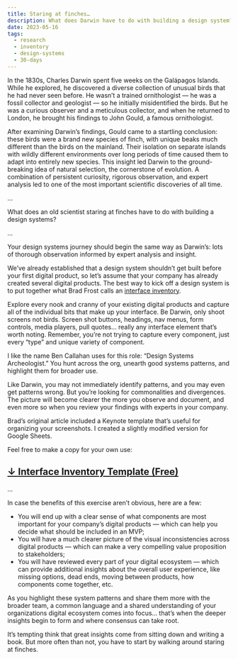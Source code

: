 ```yaml
---
title: Staring at finches…
description: What does Darwin have to do with building a design system?
date: 2023-05-16
tags:
  - research
  - inventory
  - design-systems
  - 30-days
---
```


In the 1830s, Charles Darwin spent five weeks on the Galápagos Islands. While he explored, he discovered a diverse collection of unusual birds that he had never seen before. He wasn’t a trained ornithologist — he was a fossil collector and geologist — so he initially misidentified the birds. But he was a curious observer and a meticulous collector, and when he returned to London, he brought his findings to John Gould, a famous ornithologist. 

After examining Darwin’s findings, Gould came to a startling conclusion: these birds were a brand new species of finch, with unique beaks much different than the birds on the mainland. Their isolation on separate islands with wildly different environments over long periods of time caused them to adapt into entirely new species. This insight led Darwin to the ground-breaking idea of natural selection, the cornerstone of evolution. A combination of persistent curiosity, rigorous observation, and expert analysis led to one of the most important scientific discoveries of all time.

…

What does an old scientist staring at finches have to do with building a design systems? 

…

Your design systems journey should begin the same way as Darwin’s: lots of thorough observation informed by expert analysis and insight. 

We’ve already established that a design system shouldn’t get built before your first digital product, so let’s assume that your company has already created several digital products. The best way to kick off a design system is to put together what Brad Frost calls an [interface inventory](https://bradfrost.com/blog/post/interface-inventory/). 

Explore every nook and cranny of your existing digital products and capture all of the individual bits that make up your interface. Be Darwin, only shoot screens not birds. Screen shot buttons, headings, nav menus, form controls, media players, pull quotes… really any interface element that’s worth noting. Remember, you’re not trying to capture every component, just every “type” and unique variety of component.

I like the name Ben Callahan uses for this role: “Design Systems Archeologist.” You hunt across the org, unearth good systems patterns, and highlight them for broader use.

Like Darwin, you may not immediately identify patterns, and you may even get patterns wrong. But you’re looking for commonalities and divergences. The picture will become clearer the more you observe and document, and even more so when you review your findings with experts in your company.

Brad’s original article included a Keynote template that’s useful for organizing your screenshots. I created a slightly modified version for Google Sheets. 

Feel free to make a copy for your own use:

## **[↓ Interface Inventory Template (Free)](https://docs.google.com/presentation/d/1ePoIKYg6UEzUF_tPzWDU-rji4o29Vj9oF7LoA01_U0w/edit?usp=sharing)**

…

In case the benefits of this exercise aren’t obvious, here are a few:

- You will end up with a clear sense of what components are most important for your company’s digital products — which can help you decide what should be included in an MVP;
- You will have a much clearer picture of the visual inconsistencies across digital products — which can make a very compelling value proposition to stakeholders;
- You will have reviewed every part of your digital ecosystem — which can provide additional insights about the overall user experience, like missing options, dead ends, moving between products, how components come together, etc.

As you highlight these system patterns and share them more with the broader team, a common language and a shared understanding of your organizations digital ecosystem comes into focus… that’s when the deeper insights begin to form and where consensus can take root.

It’s tempting think that great insights come from sitting down and writing a book. But more often than not, you have to start by walking around staring at finches.